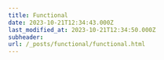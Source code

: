 ```yaml
---
title: Functional
date: 2023-10-21T12:34:43.000Z
last_modified_at: 2023-10-21T12:34:50.000Z
subheader: 
url: /_posts/functional/functional.html
---
```



